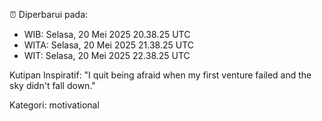 ⏰ Diperbarui pada:
- WIB: Selasa, 20 Mei 2025 20.38.25 UTC
- WITA: Selasa, 20 Mei 2025 21.38.25 UTC
- WIT: Selasa, 20 Mei 2025 22.38.25 UTC

Kutipan Inspiratif:
"I quit being afraid when my first venture failed and the sky didn't fall down."


Kategori: motivational

